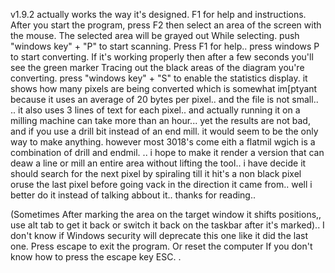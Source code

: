 v1.9.2 actually works the way it's designed. F1 for help and instructions. 
After you start the program, 
press F2 then select an area of the screen with the mouse. The selected area will be grayed out  While selecting.
push "windows key" + "P" to start scanning. 
Press F1 for help..  press windows P to start converting. If it's working properly then after a few seconds you'll see the green marker Tracing out the black areas of the diagram you're converting.
press "windows key" + "S" to enable the statistics display. it shows how many pixels are being converted which is somewhat im[ptyant because it uses an average of 20 bytes per pixel.. and the file is not small.. .. it also uses 3 lines of text for each pixel.. and actually running it on a milling machine can take more than an hour... yet the results are not bad, and if you use a drill bit instead of an end mill. it would seem to be  the only way to make anything. however most 3018's come eith a flatmil wgich is a combination of drill and endmil. .. i hope to make it render a version that can deaw a line or mill an entire area without lifting the tool.. i have decide it should search for the next pixel by spiraling till it hit's a non black pixel oruse the last pixel before going vack in the direction it came from.. well i better do it instead of talking abbout it.. thanks for reading.. 

(Sometimes After marking the area on the target window it shifts positions,, use alt tab to get it back or switch it back on the taskbar after it's marked).. I don't know if Windows security will deprecate this one like it did the last one. Press escape to exit the program. Or reset the computer If you don't know how to press the escape key ESC. .
